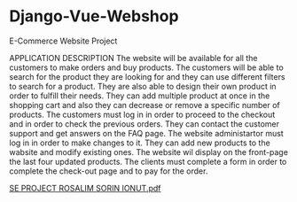 # Django-Vue-Webshop
E-Commerce Website Project

APPLICATION DESCRIPTION
The website will be available for all the customers to make orders and buy
products.
The customers will be able to search for the product they are looking for
and they can use different filters to search for a product. They are also able
to design their own product in order to fulfill their needs. They can add
multiple product at once in the shopping cart and also they can decrease or
remove a specific number of products.
The customers must log in in order to proceed to the checkout and in order
to check the previous orders. They can contact the customer support and
get answers on the FAQ page.
The website administartor must log in in order to make changes to it. They
can add new products to the wabsite and modify existing ones.
The website wil display on the front-page the last four updated products.
The clients must complete a form in order to complete the check-out page
and to pay for the order.

[SE PROJECT ROSALIM SORIN IONUT.pdf](https://github.com/Sorin-Ionut-Rosalim/Django-Vue-Webshop/files/8800998/SE.PROJECT.ROSALIM.SORIN.IONUT.pdf)
